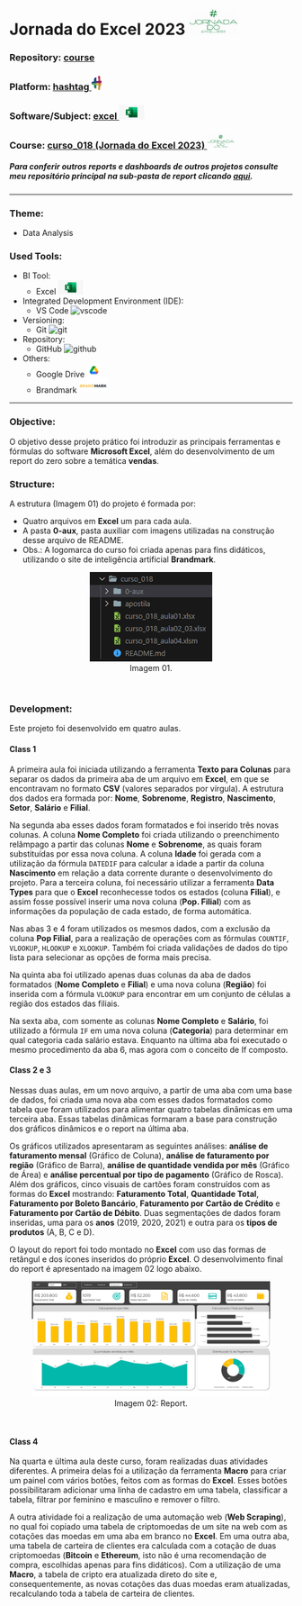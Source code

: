 # Jornada do Excel 2023   <img src="./0-aux/logo_course.jpg" alt="curso_018" width="auto" height="45">

### Repository: [course](../../../)
### Platform: <a href="../../">hashtag   <img src="https://github.com/PedroHeeger/main/blob/main/0-aux/logos/plataforma/hashtag.png" alt="hashtag" width="auto" height="25"></a>
### Software/Subject: <a href="../">excel   <img src="https://github.com/PedroHeeger/main/blob/main/0-aux/logos/software/microsoft_excel.png" alt="excel" width="auto" height="25"></a>
### Course: <a href="./">curso_018 (Jornada do Excel 2023)   <img src="./0-aux/logo_course.jpg" alt="curso_018" width="auto" height="25"></a>

##### Para conferir outros reports e dashboards de outros projetos consulte meu repositório principal na sub-pasta de report clicando [aqui](https://github.com/PedroHeeger/main/tree/main/report).

---

### Theme:
- Data Analysis

### Used Tools:
- BI Tool: 
  - Excel <img src="https://github.com/PedroHeeger/main/blob/main/0-aux/logos/software/microsoft_excel.png" alt="microsoft_excel" width="auto" height="25">
- Integrated Development Environment (IDE):
  - VS Code   <img src="https://cdn.jsdelivr.net/gh/devicons/devicon/icons/vscode/vscode-original.svg" alt="vscode" width="auto" height="25">
- Versioning: 
  - Git   <img src="https://cdn.jsdelivr.net/gh/devicons/devicon/icons/git/git-original.svg" alt="git" width="auto" height="25">
- Repository:
  - GitHub   <img src="https://cdn.jsdelivr.net/gh/devicons/devicon/icons/github/github-original.svg" alt="github" width="auto" height="25">
- Others:
  - Google Drive <img src="https://github.com/PedroHeeger/main/blob/main/0-aux/logos/software/google_drive.png" alt="google_drive" width="auto" height="25">
  - Brandmark <img src="https://github.com/PedroHeeger/main/blob/main/0-aux/logos/sites/ai_brandmark.png" alt="brandmark" width="auto" height="25">

---

### Objective:
O objetivo desse projeto prático foi introduzir as principais ferramentas e fórmulas do software **Microsoft Excel**, além do desenvolvimento de um report do zero sobre a temática **vendas**.

### Structure:
A estrutura (Imagem 01) do projeto é formada por:
- Quatro arquivos em **Excel** um para cada aula.
- A pasta **0-aux**, pasta auxiliar com imagens utilizadas na construção desse arquivo de README.
- Obs.: A logomarca do curso foi criada apenas para fins didáticos, utilizando o site de inteligência artificial **Brandmark**.

<div align="Center"><figure>
    <img src="./0-aux/img01.PNG" alt="img01"><br>
    <figcaption>Imagem 01.</figcaption>
</figure></div><br>

### Development:
Este projeto foi desenvolvido em quatro aulas.

#### Class 1
A primeira aula foi iniciada utilizando a ferramenta **Texto para Colunas** para separar os dados da primeira aba de um arquivo em **Excel**, em que se encontravam no formato **CSV** (valores separados por vírgula). A estrutura dos dados era formada por: **Nome**, **Sobrenome**, **Registro**, **Nascimento**, **Setor**, **Salário** e **Filial**.

Na segunda aba esses dados foram formatados e foi inserido três novas colunas. A coluna **Nome Completo** foi criada utilizando o preenchimento relâmpago a partir das colunas **Nome** e **Sobrenome**, as quais foram substituídas por essa nova coluna. A coluna **Idade** foi gerada com a utilização da fórmula `DATEDIF` para calcular a idade a partir da coluna **Nascimento** em relação a data corrente durante o desenvolvimento do projeto. Para a terceira coluna, foi necessário utilizar a ferramenta **Data Types** para que o **Excel** reconhecesse todos os estados (coluna **Filial**), e assim fosse possível inserir uma nova coluna (**Pop. Filial**) com as informações da população de cada estado, de forma automática.

Nas abas 3 e 4 foram utilizados os mesmos dados, com a exclusão da coluna **Pop Filial**, para a realização de operações com as fórmulas `COUNTIF`, `VLOOKUP`, `HLOOKUP` e `XLOOKUP`. Também foi criada validações de dados do tipo lista para selecionar as opções de forma mais precisa.

Na quinta aba foi utilizado apenas duas colunas da aba de dados formatados (**Nome Completo** e **Filial**) e uma nova coluna (**Região**) foi inserida com a fórmula `VLOOKUP` para encontrar em um conjunto de células a região dos estados das filiais.

Na sexta aba, com somente as colunas **Nome Completo** e **Salário**, foi utilizado a fórmula `IF` em uma nova coluna (**Categoria**) para determinar em qual categoria cada salário estava. Enquanto na última aba foi executado o mesmo procedimento da aba 6, mas agora com o conceito de If composto.

#### Class 2 e 3
Nessas duas aulas, em um novo arquivo, a partir de uma aba com uma base de dados, foi criada uma nova aba com esses dados formatados como tabela que foram utilizados para alimentar quatro tabelas dinâmicas em uma terceira aba. Essas tabelas dinâmicas formaram a base para construção dos gráficos dinâmicos e o report na última aba.

Os gráficos utilizados apresentaram as seguintes análises: **análise de faturamento mensal** (Gráfico de Coluna), **análise de faturamento por região** (Gráfico de Barra), **análise de quantidade vendida por mês** (Gráfico de Área) e **análise percentual por tipo de pagamento** (Gráfico de Rosca). Além dos gráficos, cinco visuais de cartões foram construídos com as formas do **Excel** mostrando: **Faturamento Total**, **Quantidade Total**, **Faturamento por Boleto Bancário**, **Faturamento por Cartão de Crédito** e **Faturamento por Cartão de Débito**. Duas segmentações de dados foram inseridas, uma para os **anos** (2019, 2020, 2021) e outra para os **tipos de produtos** (A, B, C e D).

O layout do report foi todo montado no **Excel** com uso das formas de retângul e dos ícones inseridos do próprio **Excel**. O desenvolvimento final do report é apresentado na imagem 02 logo abaixo.

<div align="Center"><figure>
    <img src="./0-aux/rep_vendas_curso_018.png" alt="img02"><br>
    <figcaption>Imagem 02: Report.</a></figcaption>
</figure></div><br>


#### Class 4
Na quarta e última aula deste curso, foram realizadas duas atividades diferentes. A primeira delas foi a utilização da ferramenta **Macro** para criar um painel com vários botões, feitos com as formas do **Excel**. Esses botões possibilitaram adicionar uma linha de cadastro em uma tabela, classificar a tabela, filtrar por feminino e masculino e remover o filtro.

A outra atividade foi a realização de uma automação web (**Web Scraping**), no qual foi copiado uma tabela de criptomoedas de um site na web com as cotações das moedas em uma aba em branco no **Excel**. Em uma outra aba, uma tabela de carteira de clientes era calculada com a cotação de duas criptomoedas (**Bitcoin** e **Ethereum**, isto não é uma recomendação de compra, escolhidas apenas para fins didáticos). Com a utilização de uma **Macro**, a tabela de cripto era atualizada direto do site e, consequentemente, as novas cotações das duas moedas eram atualizadas, recalculando toda a tabela de carteira de clientes.